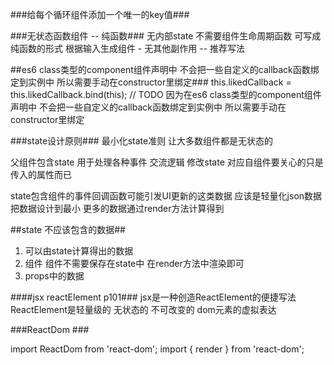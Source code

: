 ###给每个循环组件添加一个唯一的key值###


###无状态函数组件 -- 纯函数###
无内部state 不需要组件生命周期函数 可写成纯函数的形式
根据输入生成组件 - 无其他副作用  -- 推荐写法

##es6 class类型的component组件声明中 不会把一些自定义的callback函数绑定到实例中 所以需要手动在constructor里绑定###
 this.likedCallback = this.likedCallback.bind(this);
    // TODO 因为在es6 class类型的component组件声明中 不会把一些自定义的callback函数绑定到实例中 所以需要手动在constructor里绑定

###state设计原则###
最小化state准则  让大多数组件都是无状态的

父组件包含state 用于处理各种事件 交流逻辑 修改state
对应自组件要关心的只是传入的属性而已

state包含组件的事件回调函数可能引发UI更新的这类数据 应该是轻量化json数据 把数据设计到最小
更多的数据通过render方法计算得到

##state 不应该包含的数据##
1) 可以由state计算得出的数据
2) 组件 组件不需要保存在state中 在render方法中渲染即可
3) props中的数据 


####jsx reactElement p101###
jsx是一种创造ReactElement的便捷写法
ReactElement是轻量级的 无状态的 不可改变的 dom元素的虚拟表达


###ReactDom ###

import ReactDom from 'react-dom';
import { render } from 'react-dom';
